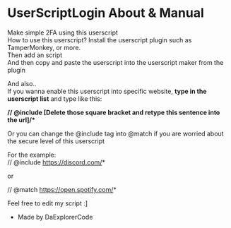 # UserScriptLogin About & Manual
Make simple 2FA using this userscript </br>
How to use this userscript?
Install the userscript plugin such as TamperMonkey, or more. </br>
Then add an script </br>
And then copy and paste the userscript into the userscript maker from the plugin </br>

And also.. </br>
If you wanna enable this userscript into specific website, <b>type in the userscript list</b> and type like this:

<b>// @include [Delete those square bracket and retype this sentence into the url]/* </b>

Or you can change the @include tag into @match if you are worried about the secure level of this userscript

For the example: </br>
// @include https://discord.com/*

or 

// @match https://open.spotify.com/*

Feel free to edit my script :]
- Made by DaExplorerCode
